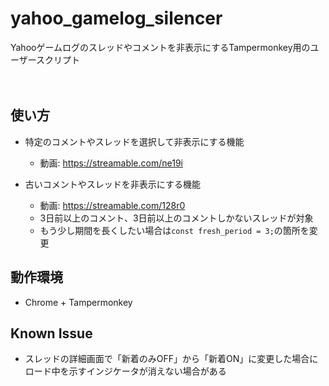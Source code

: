 # yahoo_gamelog_silencer
Yahooゲームログのスレッドやコメントを非表示にするTampermonkey用のユーザースクリプト
</br>
</br>
</br>


## 使い方
- 特定のコメントやスレッドを選択して非表示にする機能
  - 動画: https://streamable.com/ne19i 

- 古いコメントやスレッドを非表示にする機能
  - 動画: https://streamable.com/128r0
  - 3日前以上のコメント、3日前以上のコメントしかないスレッドが対象
  - もう少し期間を長くしたい場合は`const fresh_period = 3;`の箇所を変更


## 動作環境
- Chrome + Tampermonkey

## Known Issue
- スレッドの詳細画面で「新着のみOFF」から「新着ON」に変更した場合にロード中を示すインジケータが消えない場合がある
